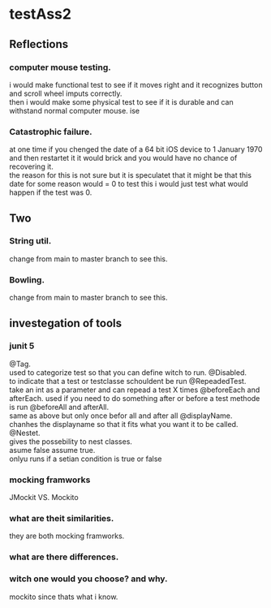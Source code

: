 # testAss2

## Reflections

### computer mouse testing. 
i would make functional test to see if it moves right and it recognizes button and scroll wheel imputs correctly.  
then i would make some physical test to see if it is durable and can withstand normal computer mouse.  ise

### Catastrophic failure. 
at one time if you chenged the date of a 64 bit iOS device to 1 January 1970 and then restartet it it would brick and you would have no chance of recovering it.  
the reason for this is not sure but it is speculatet that it might be that this date for some reason would = 0 
to test this i would just test what would happen if the test was 0.  

## Two 
### String util. 
change from main to master branch to see this.  
### Bowling. 
change from main to master branch to see this.  

## investegation of tools

### junit 5
  @Tag.   
  used to categorize test so that you can define witch to run. 
  @Disabled.   
  to indicate that a test or testclasse schouldent be run
  @RepeadedTest.   
  take an int as a parameter and can repead a test X times
  @beforeEach and afterEach. 
  used if you need to do something after or before a test methode is run 
  @beforeAll and afterAll.    
  same as above but only once befor all and after all
  @displayName.  
  chanhes the displayname so that it fits what you want it to be called. 
  @Nestet.  
  gives the possebility to nest classes.  
  asume false assume true.  
  onlyu runs if a setian condition is true or false
  
  
### mocking framworks
  JMockit VS. Mockito
  ### what are theit similarities. 
  they are both mocking framworks. 
  ### what are there differences. 
    
  ### witch one would you choose? and why. 
  mockito since thats what i know.  
  

  
